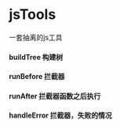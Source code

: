 # jsTools
一套抽离的js工具

#### buildTree 构建树

#### runBefore 拦截器

#### runAfter 拦截器函数之后执行

#### handleError 拦截器，失败的情况
